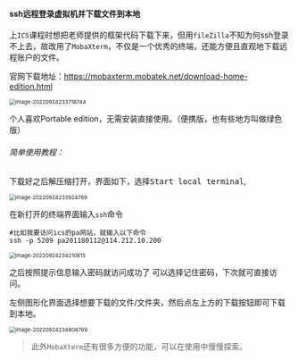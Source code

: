 #### ssh远程登录虚拟机并下载文件到本地

上`ICS`课程时想把老师提供的框架代码下载下来，但用`fileZilla`不知为何ssh登录不上去，故改用了`MobaXterm`，不仅是一个优秀的终端，还能方便且直观地下载远程账户的文件。

官网下载地址：https://mobaxterm.mobatek.net/download-home-edition.html

<img src="C:\Users\DaiZikun\AppData\Roaming\Typora\typora-user-images\image-20220924233718744.png" alt="image-20220924233718744" style="zoom: 67%;" />

个人喜欢Portable edition，无需安装直接使用。（便携版，也有些地方叫做绿色版）

###### 简单使用教程：

下载好之后解压缩打开，界面如下，选择<kbd>Start local terminal</kbd>,

<img src="C:\Users\DaiZikun\AppData\Roaming\Typora\typora-user-images\image-20220924233924769.png" alt="image-20220924233924769" style="zoom:67%;" />

在新打开的终端界面输入`ssh`命令

```shell
#比如我要访问ics的pa网站，就输入以下命令
ssh -p 5209 pa201180112@114.212.10.200
```

<img src="C:\Users\DaiZikun\AppData\Roaming\Typora\typora-user-images\image-20220924234210815.png" alt="image-20220924234210815" style="zoom:67%;" />

之后按照提示信息输入密码就访问成功了
可以选择记住密码，下次就可直接访问。

左侧图形化界面选择想要下载的文件/文件夹，然后点左上方的下载按钮即可下载到本地。

<img src="C:\Users\DaiZikun\AppData\Roaming\Typora\typora-user-images\image-20220924234806769.png" alt="image-20220924234806769" style="zoom:67%;" />

> 此外`MobaXterm`还有很多方便的功能，可以在使用中慢慢探索。

